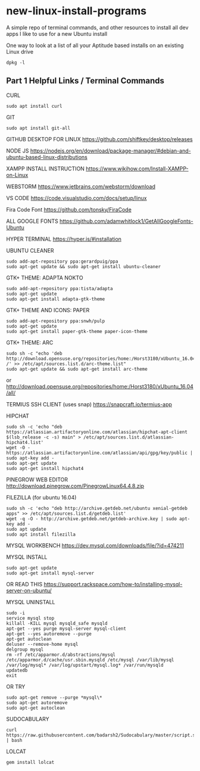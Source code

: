 # new-linux-install-programs
A simple repo of terminal commands, and other resources to install all dev apps I like to use for a new Ubuntu install

One way to look at a list of all your Aptitude based installs on an existing Linux drive
```
dpkg -l
```

## Part 1 Helpful Links / Terminal Commands

CURL
```
sudo apt install curl
```

GIT
```
sudo apt install git-all
```

GITHUB DESKTOP FOR LINUX
https://github.com/shiftkey/desktop/releases

NODE JS
https://nodejs.org/en/download/package-manager/#debian-and-ubuntu-based-linux-distributions

XAMPP INSTALL INSTRUCTION
https://www.wikihow.com/Install-XAMPP-on-Linux

WEBSTORM
https://www.jetbrains.com/webstorm/download

VS CODE
https://code.visualstudio.com/docs/setup/linux

Fira Code Font
https://github.com/tonsky/FiraCode

ALL GOOGLE FONTS
https://github.com/adamwhitlock1/GetAllGoogleFonts-Ubuntu

HYPER TERMINAL
https://hyper.is/#installation

UBUNTU CLEANER
```
sudo add-apt-repository ppa:gerardpuig/ppa
sudo apt-get update && sudo apt-get install ubuntu-cleaner
```

GTK+ THEME: ADAPTA NOKTO
```
sudo add-apt-repository ppa:tista/adapta
sudo apt-get update
sudo apt-get install adapta-gtk-theme
```

GTK+ THEME AND ICONS: PAPER
```
sudo add-apt-repository ppa:snwh/pulp
sudo apt-get update
sudo apt-get install paper-gtk-theme paper-icon-theme
```

GTK+ THEME: ARC
```
sudo sh -c "echo 'deb http://download.opensuse.org/repositories/home:/Horst3180/xUbuntu_16.04/ /' >> /etc/apt/sources.list.d/arc-theme.list"
sudo apt-get update && sudo apt-get install arc-theme
```
or
http://download.opensuse.org/repositories/home:/Horst3180/xUbuntu_16.04/all/

TERMIUS SSH CLIENT (uses snap)
https://snapcraft.io/termius-app

HIPCHAT
```
sudo sh -c 'echo "deb https://atlassian.artifactoryonline.com/atlassian/hipchat-apt-client $(lsb_release -c -s) main" > /etc/apt/sources.list.d/atlassian-hipchat4.list'
wget -O - https://atlassian.artifactoryonline.com/atlassian/api/gpg/key/public | sudo apt-key add -
sudo apt-get update
sudo apt-get install hipchat4
```
PINEGROW WEB EDITOR
http://download.pinegrow.com/PinegrowLinux64.4.8.zip

FILEZILLA (for ubuntu 16.04)
```
sudo sh -c 'echo "deb http://archive.getdeb.net/ubuntu xenial-getdeb apps" >> /etc/apt/sources.list.d/getdeb.list'
wget -q -O - http://archive.getdeb.net/getdeb-archive.key | sudo apt-key add -
sudo apt update
sudo apt install filezilla
```

MYSQL WORKBENCH
https://dev.mysql.com/downloads/file/?id=474211

MYSQL INSTALL
```
sudo apt-get update
sudo apt-get install mysql-server
```
OR READ THIS
https://support.rackspace.com/how-to/installing-mysql-server-on-ubuntu/

MYSQL UNINSTALL
```
sudo -i
service mysql stop
killall -KILL mysql mysqld_safe mysqld
apt-get --yes purge mysql-server mysql-client
apt-get --yes autoremove --purge
apt-get autoclean
deluser --remove-home mysql
delgroup mysql
rm -rf /etc/apparmor.d/abstractions/mysql /etc/apparmor.d/cache/usr.sbin.mysqld /etc/mysql /var/lib/mysql /var/log/mysql* /var/log/upstart/mysql.log* /var/run/mysqld
updatedb
exit
```
OR TRY
```
sudo apt-get remove --purge *mysql\*
sudo apt-get autoremove
sudo apt-get autoclean
```
SUDOCABULARY
```
curl https://raw.githubusercontent.com/badarsh2/Sudocabulary/master/script.sh | bash
```
LOLCAT
```
gem install lolcat
```







